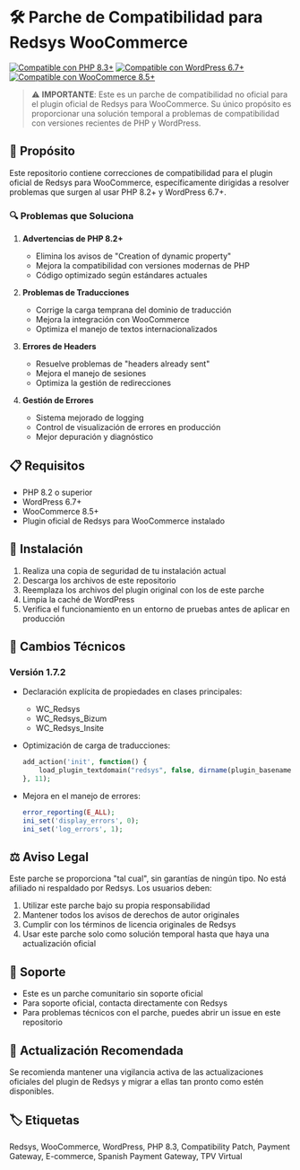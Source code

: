 # 🛠️ Parche de Compatibilidad para Redsys WooCommerce

[![Compatible con PHP 8.3+](https://img.shields.io/badge/PHP-8.3%2B-blue.svg)](https://www.php.net/)
[![Compatible con WordPress 6.7+](https://img.shields.io/badge/WordPress-6.7%2B-green.svg)](https://wordpress.org/)
[![Compatible con WooCommerce 8.5+](https://img.shields.io/badge/WooCommerce-8.5%2B-purple.svg)](https://woocommerce.com/)

> ⚠️ **IMPORTANTE**: Este es un parche de compatibilidad no oficial para el plugin oficial de Redsys para WooCommerce. Su único propósito es proporcionar una solución temporal a problemas de compatibilidad con versiones recientes de PHP y WordPress.

## 🎯 Propósito

Este repositorio contiene correcciones de compatibilidad para el plugin oficial de Redsys para WooCommerce, específicamente dirigidas a resolver problemas que surgen al usar PHP 8.2+ y WordPress 6.7+.

### 🔍 Problemas que Soluciona

1. **Advertencias de PHP 8.2+**
   - Elimina los avisos de "Creation of dynamic property"
   - Mejora la compatibilidad con versiones modernas de PHP
   - Código optimizado según estándares actuales

2. **Problemas de Traducciones**
   - Corrige la carga temprana del dominio de traducción
   - Mejora la integración con WooCommerce
   - Optimiza el manejo de textos internacionalizados

3. **Errores de Headers**
   - Resuelve problemas de "headers already sent"
   - Mejora el manejo de sesiones
   - Optimiza la gestión de redirecciones

4. **Gestión de Errores**
   - Sistema mejorado de logging
   - Control de visualización de errores en producción
   - Mejor depuración y diagnóstico

## 📋 Requisitos

- PHP 8.2 o superior
- WordPress 6.7+
- WooCommerce 8.5+
- Plugin oficial de Redsys para WooCommerce instalado

## 🚀 Instalación

1. Realiza una copia de seguridad de tu instalación actual
2. Descarga los archivos de este repositorio
3. Reemplaza los archivos del plugin original con los de este parche
4. Limpia la caché de WordPress
5. Verifica el funcionamiento en un entorno de pruebas antes de aplicar en producción

## 📝 Cambios Técnicos

### Versión 1.7.2

- Declaración explícita de propiedades en clases principales:
  - WC_Redsys
  - WC_Redsys_Bizum
  - WC_Redsys_Insite

- Optimización de carga de traducciones:
  ```php
  add_action('init', function() {
      load_plugin_textdomain("redsys", false, dirname(plugin_basename(__FILE__)));
  }, 11);
  ```

- Mejora en el manejo de errores:
  ```php
  error_reporting(E_ALL);
  ini_set('display_errors', 0);
  ini_set('log_errors', 1);
  ```

## ⚖️ Aviso Legal

Este parche se proporciona "tal cual", sin garantías de ningún tipo. No está afiliado ni respaldado por Redsys. Los usuarios deben:

1. Utilizar este parche bajo su propia responsabilidad
2. Mantener todos los avisos de derechos de autor originales
3. Cumplir con los términos de licencia originales de Redsys
4. Usar este parche solo como solución temporal hasta que haya una actualización oficial

## 📮 Soporte

- Este es un parche comunitario sin soporte oficial
- Para soporte oficial, contacta directamente con Redsys
- Para problemas técnicos con el parche, puedes abrir un issue en este repositorio

## 🔄 Actualización Recomendada

Se recomienda mantener una vigilancia activa de las actualizaciones oficiales del plugin de Redsys y migrar a ellas tan pronto como estén disponibles.

## 🏷️ Etiquetas

Redsys, WooCommerce, WordPress, PHP 8.3, Compatibility Patch, Payment Gateway, E-commerce, Spanish Payment Gateway, TPV Virtual
